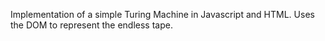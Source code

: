 Implementation of a simple Turing Machine in Javascript and HTML.
Uses the DOM to represent the endless tape.


